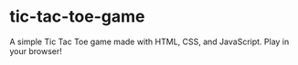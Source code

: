 # tic-tac-toe-game
A simple Tic Tac Toe game made with HTML, CSS, and JavaScript. Play in your browser!
